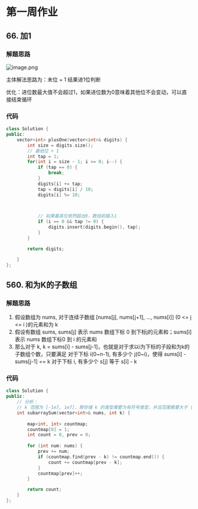 # 第一周作业
## 66. 加1

### 解题思路
![image.png](https://pic.leetcode-cn.com/1624435463-sjGIaV-image.png)

主体解法思路为：末位 + 1 结果进1位判断

优化：进位数最大值不会超过1，如果进位数为0意味着其他位不会变动，可以直接结束循环

### 代码

```cpp
class Solution {
public:
    vector<int> plusOne(vector<int>& digits) {
        int size = digits.size();
        // 最低位 + 1
        int tap = 1;
        for(int i = size - 1; i >= 0; i--) {
            if (tap == 0) { 
                break;
            }
            digits[i] += tap;
            tap = digits[i] / 10;
            digits[i] %= 10;

            

            // 如果最高位依然超出9，数组前插入1
            if (i == 0 && tap != 0) {
                digits.insert(digits.begin(), tap);
            }
        }

        return digits;

    }
};
```

## 560. 和为K的子数组
### 解题思路

1. 假设数组为 nums, 对于连续子数组 [nums[j], nums[j+1], ..., nums[i]] (0 <= j <= i )的元素和为 k
2. 假设有数组 sums, sums[j] 表示 nums 数组下标 0 到下标j的元素和；sums[i] 表示 nums 数组下标0 到 i 的元素和
3. 那么对于 k, k = sums[i] - sums[j-1]，也就是对于求以i为下标的子段和为k的子数组个数，只要满足
    对于下标 i(0~n-1), 有多少个 j(0~i)，使得 sums[i] - sums[j-1] == k
    对于下标 i, 有多少个 s[j] 等于 s[i] - k
    

### 代码

```cpp
class Solution {
public:
    // 分析：
    // k 范围为 [-1e7, 1e7]，那存储 k 的类型需要为有符号类型，并且范围需要大于 [-1e7, 1e7]，所以使用 signed int, -2147483648 到 2147483647
    int subarraySum(vector<int>& nums, int k) {
        
        map<int, int> countmap;
        countmap[0] = 1;
        int count = 0, prev = 0;
        
        for (int num: nums) {
            prev += num;
            if (countmap.find(prev - k) != countmap.end()) {
                count += countmap[prev - k];
            }
            countmap[prev]++;
        }

        return count;
    }
};
```
